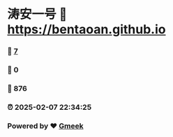 # 涛安一号 :link: https://bentaoan.github.io 
### :page_facing_up: [7](https://bentaoan.github.io/tag.html) 
### :speech_balloon: 0 
### :hibiscus: 876 
### :alarm_clock: 2025-02-07 22:34:25 
### Powered by :heart: [Gmeek](https://github.com/Meekdai/Gmeek)
